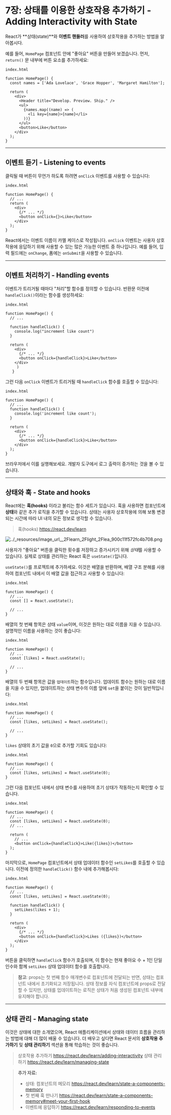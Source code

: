 # 7장: 상태를 이용한 상호작용 추가하기 - Adding Interactivity with State

React가 **상태(state)**와 **이벤트 핸들러**를 사용하여 상호작용을 추가하는 방법을 알아봅시다.

예를 들어, `HomePage` 컴포넌트 안에 "좋아요" 버튼을 만들어 보겠습니다. 먼저, `return()` 문 내부에 버튼 요소를 추가하세요:

`index.html`

```
function HomePage() {
  const names = ['Ada Lovelace', 'Grace Hopper', 'Margaret Hamilton'];

  return (
    <div>
      <Header title="Develop. Preview. Ship." />
      <ul>
        {names.map((name) => (
          <li key={name}>{name}</li>
        ))}
      </ul>
      <button>Like</button>
    </div>
  );
}
```

---

## 이벤트 듣기 - Listening to events

클릭될 때 버튼이 무언가 하도록 하려면 `onClick` 이벤트를 사용할 수 있습니다:

`index.html`

```
function HomePage() {
  // ...
  return (
    <div>
      {/* ... */}
      <button onClick={}>Like</button>
    </div>
  );
}
```

React에서는 이벤트 이름이 카멜 케이스로 작성됩니다. `onClick` 이벤트는 사용자 상호작용에 응답하기 위해 사용할 수 있는 많은 가능한 이벤트 중 하나입니다. 예를 들어, 입력 필드에는 `onChange`, 폼에는 `onSubmit`을 사용할 수 있습니다.

---

## 이벤트 처리하기 - Handling events

이벤트가 트리거될 때마다 "처리"할 함수를 정의할 수 있습니다. 반환문 이전에 `handleClick()`이라는 함수를 생성하세요:

`index.html`

```
function HomePage() {
  // ...

  function handleClick() {
    console.log("increment like count")
  }

  return (
    <div>
      {/* ... */}
      <button onClick={handleClick}>Like</button>
    </div>
     )
   }
```

그런 다음 `onClick` 이벤트가 트리거될 때 `handleClick` 함수를 호출할 수 있습니다:

`index.html`

```
function HomePage() {
  // ...
  function handleClick() {
    console.log('increment like count');
  }

  return (
    <div>
      {/* ... */}
      <button onClick={handleClick}>Like</button>
    </div>
  );
}
```

브라우저에서 이를 실행해보세요. 개발자 도구에서 로그 출력이 증가하는 것을 볼 수 있습니다.

---

## 상태와 훅 - State and hooks

React에는 **훅(hooks)** 이라고 불리는 함수 세트가 있습니다. 훅을 사용하면 컴포넌트에 **상태**와 같은 추가 로직을 추가할 수 있습니다. 상태는 사용자 상호작용에 의해 보통 변경되는 시간에 따라 UI 내의 모든 정보로 생각할 수 있습니다.
> 훅(hooks) https://react.dev/learn

![../_resources/image_url__2Flearn_2Flight_2Flea_900c11f572fc4b708.png](../_resources/image_url__2Flearn_2Flight_2Flea_900c11f572fc4b708.png)

사용자가 "좋아요" 버튼을 클릭한 횟수를 저장하고 증가시키기 위해 *상태*를 사용할 수 있습니다. 실제로 상태를 관리하는 React 훅은 `useState()`입니다.

`useState()`를 프로젝트에 추가하세요. 이것은 배열을 반환하며, 배열 구조 분해를 사용하여 컴포넌트 내에서 이 배열 값을 접근하고 사용할 수 있습니다:

`index.html`

```
function HomePage() {
  // ...
  const [] = React.useState();

  // ...
}
```

배열의 첫 번째 항목은 상태 `value`이며, 이것은 원하는 대로 이름을 지을 수 있습니다. 설명적인 이름을 사용하는 것이 좋습니다:

`index.html`

```
function HomePage() {
  // ...
  const [likes] = React.useState();

  // ...
}
```

배열의 두 번째 항목은 값을 `업데이트`하는 함수입니다. 업데이트 함수는 원하는 대로 이름을 지을 수 있지만, 업데이트하는 상태 변수의 이름 앞에 `set`을 붙이는 것이 일반적입니다:

`index.html`

```
function HomePage() {
  // ...
  const [likes, setLikes] = React.useState();

  // ...
}
```

`likes` 상태의 초기 값을 `0`으로 추가할 기회도 있습니다:

`index.html`

```
function HomePage() {
  // ...
  const [likes, setLikes] = React.useState(0);
}
```

그런 다음 컴포넌트 내에서 상태 변수를 사용하여 초기 상태가 작동하는지 확인할 수 있습니다.

`index.html`

```
function HomePage() {
  // ...
  const [likes, setLikes] = React.useState(0);
  // ...

  return (
    // ...
    <button onClick={handleClick}>Like({likes})</button>
  );
}
```

마지막으로, `HomePage` 컴포넌트에서 상태 업데이터 함수인 `setLikes`를 호출할 수 있습니다. 이전에 정의한 `handleClick()` 함수 내에 추가해봅시다:

`index.html`

```
function HomePage() {
  // ...
  const [likes, setLikes] = React.useState(0);

  function handleClick() {
    setLikes(likes + 1);
  }

  return (
    <div>
      {/* ... */}
      <button onClick={handleClick}>Likes ({likes})</button>
    </div>
  );
}
```

버튼을 클릭하면 `handleClick` 함수가 호출되며, 이 함수는 현재 좋아요 수 + 1인 단일 인수와 함께 `setLikes` 상태 업데이터 함수를 호출합니다.

> **참고**: props는 첫 번째 함수 매개변수로 컴포넌트에 전달되는 반면, 상태는 컴포넌트 내에서 초기화되고 저장됩니다. 상태 정보를 자식 컴포넌트에 props로 전달할 수 있지만, 상태를 업데이트하는 로직은 상태가 처음 생성된 컴포넌트 내부에 유지해야 합니다.

---

## 상태 관리 - Managing state

이것은 상태에 대한 소개였으며, React 애플리케이션에서 상태와 데이터 흐름을 관리하는 방법에 대해 더 많이 배울 수 있습니다. 더 배우고 싶다면 React 문서의 **상호작용 추가하기** 및 **상태 관리하기** 섹션을 통해 학습하는 것이 좋습니다.
> 상호작용 추가하기 https://react.dev/learn/adding-interactivity
> 상태 관리하기 https://react.dev/learn/managing-state

> **추가 자료:**
> 
> - 상태: 컴포넌트의 메모리
> https://react.dev/learn/state-a-components-memory
> - 첫 번째 훅 만나기
> https://react.dev/learn/state-a-components-memory#meet-your-first-hook
> - 이벤트에 응답하기
> https://react.dev/learn/responding-to-events